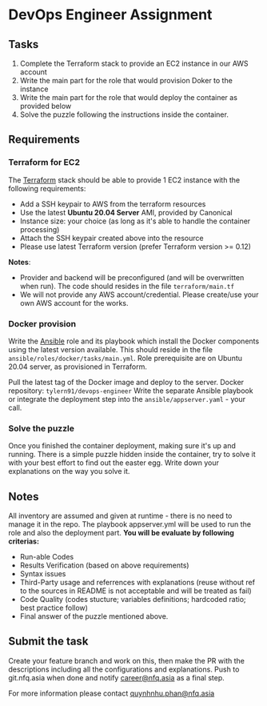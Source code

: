 # DevOps Engineer Assignment

## Tasks

1. Complete the Terraform stack to provide an EC2 instance in our AWS account
2. Write the main part for the role that would provision Doker to the instance
3. Write the main part for the role that would deploy the container as provided below
4. Solve the puzzle following the instructions inside the container.

## Requirements

### Terraform for EC2

The [Terraform](https://www.terraform.io) stack should be able to provide 1 EC2 instance with the following requirements:
* Add a SSH keypair to AWS from the terraform resources
* Use the latest **Ubuntu 20.04 Server** AMI, provided by Canonical
* Instance size: your choice (as long as it's able to handle the container processing)
* Attach the SSH keypair created above into the resource
* Please use latest Terraform version (prefer Terraform version >= 0.12)

**Notes**:
  * Provider and backend will be preconfigured (and will be overwritten when run). The code should resides in the file `terraform/main.tf`
  * We will not provide any AWS account/credential. Please create/use your own AWS account for the works.

### Docker provision

Write the [Ansible](https://docs.ansible.com/) role and its playbook which install the Docker components using the latest version available. This should reside in the file `ansible/roles/docker/tasks/main.yml`. Role prerequisite are on Ubuntu 20.04 server, as provisioned in Terraform.

Pull the latest tag of the Docker image and deploy to the server. Docker repository: `tylern91/devops-engineer`
Write the separate Ansible playbook or integrate the deployment step into the `ansible/appserver.yaml` - your call.

### Solve the puzzle

Once you finished the container deployment, making sure it's up and running. There is a simple puzzle hidden inside the container, try to solve it with your best effort to find out the easter egg. Write down your explanations on the way you solve it.

## Notes

All inventory are assumed and given at runtime - there is no need to manage it in the repo.
The playbook appserver.yml will be used to run the role and also the deployment part.
**You will be evaluate by following criterias:**
* Run-able Codes
* Results Verification (based on above requirements)
* Syntax issues
* Third-Party usage and referrences with explanations (reuse without ref to the sources in README is not acceptable and will be treated as fail)
* Code Quality (codes stucture; variables definitions; hardcoded ratio; best practice follow)
* Final answer of the puzzle mentioned above.

## Submit the task

Create your feature branch and work on this, then make the PR with the descriptions including all the configurations and explanations. Push to git.nfq.asia when done and notify career@nfq.asia as a final step.

For more information please contact quynhnhu.phan@nfq.asia
